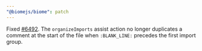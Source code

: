 ```yaml
---
"@biomejs/biome": patch
---
```


Fixed [#6492](https://github.com/biomejs/biome/issues/6492). The
`organizeImports` assist action no longer duplicates a comment at the start of
the file when `:BLANK_LINE:` precedes the first import group.
